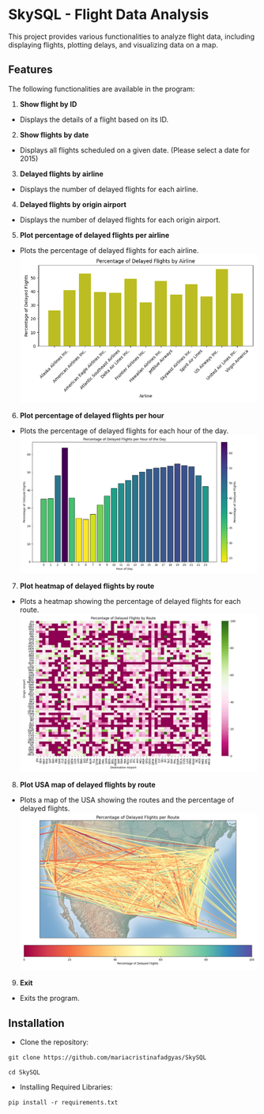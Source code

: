 # SkySQL - Flight Data Analysis

This project provides various functionalities to analyze flight data, including displaying flights, plotting delays, and visualizing data on a map.

## Features

The following functionalities are available in the program:

1. **Show flight by ID**
- Displays the details of a flight based on its ID.
2. **Show flights by date**
- Displays all flights scheduled on a given date. (Please select a date for 2015)
3. **Delayed flights by airline**
- Displays the number of delayed flights for each airline.
4. **Delayed flights by origin airport**
- Displays the number of delayed flights for each origin airport.
5. **Plot percentage of delayed flights per airline**
- Plots the percentage of delayed flights for each airline.
![delayed_flights_per_airline.png](delayed_flights_per_airline.png)
6. **Plot percentage of delayed flights per hour**
- Plots the percentage of delayed flights for each hour of the day.
![percentage_of_delayed_flights_per_hour.png](percentage_of_delayed_flights_per_hour.png)
7. **Plot heatmap of delayed flights by route**
- Plots a heatmap showing the percentage of delayed flights for each route.
![percentage_of_delayed_flights_by_route.png](percentage_of_delayed_flights_by_route.png)
8. **Plot USA map of delayed flights by route**
- Plots a map of the USA showing the routes and the percentage of delayed flights.
![delayed_flights_routes_map.png](delayed_flights_routes_map.png)
9. **Exit**
- Exits the program.

## Installation
- Clone the repository:
```
git clone https://github.com/mariacristinafadgyas/SkySQL
```
```
cd SkySQL
```
- Installing Required Libraries:
```
pip install -r requirements.txt
```
